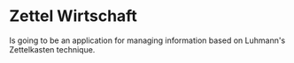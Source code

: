 # Zettel Wirtschaft

Is going to be an application for managing information based on Luhmann's Zettelkasten technique.